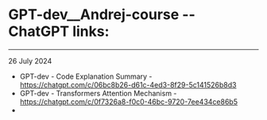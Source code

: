 # GPT-dev__Andrej-course -- ChatGPT links:
---
26 July 2024
- GPT-dev - Code Explanation Summary - https://chatgpt.com/c/06bc8b26-d61c-4ed3-8f29-5c141526b8d3
- GPT-dev - Transformers Attention Mechanism - https://chatgpt.com/c/0f7326a8-f0c0-46bc-9720-7ee434ce86b5
- 